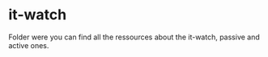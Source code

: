 # it-watch
Folder were you can find all the ressources about the it-watch, passive and active ones.
